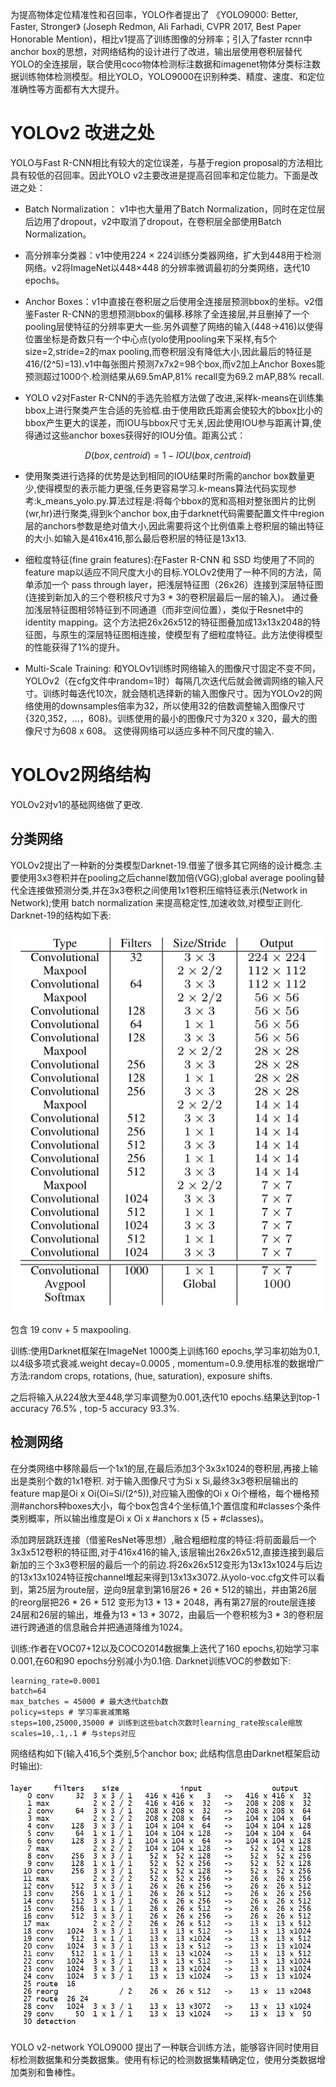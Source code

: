 为提高物体定位精准性和召回率，YOLO作者提出了 《YOLO9000: Better, Faster, Stronger》 (Joseph Redmon, Ali Farhadi, CVPR 2017, Best Paper Honorable Mention)，相比v1提高了训练图像的分辨率；引入了faster rcnn中anchor box的思想，对网络结构的设计进行了改进，输出层使用卷积层替代YOLO的全连接层，联合使用coco物体检测标注数据和imagenet物体分类标注数据训练物体检测模型。相比YOLO，YOLO9000在识别种类、精度、速度、和定位准确性等方面都有大大提升。


# YOLOv2 改进之处
YOLO与Fast R-CNN相比有较大的定位误差，与基于region proposal的方法相比具有较低的召回率。因此YOLO v2主要改进是提高召回率和定位能力。下面是改进之处：

* Batch Normalization： v1中也大量用了Batch Normalization，同时在定位层后边用了dropout，v2中取消了dropout，在卷积层全部使用Batch Normalization。

* 高分辨率分类器：v1中使用224 × 224训练分类器网络，扩大到448用于检测网络。v2将ImageNet以448×448 的分辨率微调最初的分类网络，迭代10 epochs。

* Anchor Boxes：v1中直接在卷积层之后使用全连接层预测bbox的坐标。v2借鉴Faster R-CNN的思想预测bbox的偏移.移除了全连接层,并且删掉了一个pooling层使特征的分辨率更大一些.另外调整了网络的输入(448->416)以使得位置坐标是奇数只有一个中心点(yolo使用pooling来下采样,有5个size=2,stride=2的max pooling,而卷积层没有降低大小,因此最后的特征是416/(2^5)=13).v1中每张图片预测7x7x2=98个box,而v2加上Anchor Boxes能预测超过1000个.检测结果从69.5mAP,81% recall变为69.2 mAP,88% recall.

* YOLO v2对Faster R-CNN的手选先验框方法做了改进,采样k-means在训练集bbox上进行聚类产生合适的先验框.由于使用欧氏距离会使较大的bbox比小的bbox产生更大的误差，而IOU与bbox尺寸无关,因此使用IOU参与距离计算,使得通过这些anchor boxes获得好的IOU分值。距离公式：

$$
D(box,centroid)=1−IOU(box,centroid)
$$

* 使用聚类进行选择的优势是达到相同的IOU结果时所需的anchor box数量更少,使得模型的表示能力更强,任务更容易学习.k-means算法代码实现参考:k_means_yolo.py.算法过程是:将每个bbox的宽和高相对整张图片的比例(wr,hr)进行聚类,得到k个anchor box,由于darknet代码需要配置文件中region层的anchors参数是绝对值大小,因此需要将这个比例值乘上卷积层的输出特征的大小.如输入是416x416,那么最后卷积层的特征是13x13.

* 细粒度特征(fine grain features):在Faster R-CNN 和 SSD 均使用了不同的feature map以适应不同尺度大小的目标.YOLOv2使用了一种不同的方法，简单添加一个 pass through layer，把浅层特征图（26x26）连接到深层特征图(连接到新加入的三个卷积核尺寸为3 * 3的卷积层最后一层的输入)。 通过叠加浅层特征图相邻特征到不同通道（而非空间位置），类似于Resnet中的identity mapping。这个方法把26x26x512的特征图叠加成13x13x2048的特征图，与原生的深层特征图相连接，使模型有了细粒度特征。此方法使得模型的性能获得了1%的提升。

* Multi-Scale Training: 和YOLOv1训练时网络输入的图像尺寸固定不变不同，YOLOv2（在cfg文件中random=1时）每隔几次迭代后就会微调网络的输入尺寸。训练时每迭代10次，就会随机选择新的输入图像尺寸。因为YOLOv2的网络使用的downsamples倍率为32，所以使用32的倍数调整输入图像尺寸{320,352，…，608}。训练使用的最小的图像尺寸为320 x 320，最大的图像尺寸为608 x 608。 这使得网络可以适应多种不同尺度的输入.

# YOLOv2网络结构
YOLOv2对v1的基础网络做了更改.

## 分类网络

YOLOv2提出了一种新的分类模型Darknet-19.借鉴了很多其它网络的设计概念.主要使用3x3卷积并在pooling之后channel数加倍(VGG);global average pooling替代全连接做预测分类,并在3x3卷积之间使用1x1卷积压缩特征表示(Network in Network);使用 batch normalization 来提高稳定性,加速收敛,对模型正则化.
Darknet-19的结构如下表:

![](Darknet-19-arch.png)

包含 19 conv + 5 maxpooling.

训练:使用Darknet框架在ImageNet 1000类上训练160 epochs,学习率初始为0.1,以4级多项式衰减.weight decay=0.0005 , momentum=0.9.使用标准的数据增广方法:random crops, rotations, (hue, saturation), exposure shifts.

之后将输入从224放大至448,学习率调整为0.001,迭代10 epochs.结果达到top-1 accuracy 76.5% , top-5 accuracy 93.3%.

## 检测网络

在分类网络中移除最后一个1x1的层,在最后添加3个3x3x1024的卷积层,再接上输出是类别个数的1x1卷积.
对于输入图像尺寸为Si x Si,最终3x3卷积层输出的feature map是Oi x Oi(Oi=Si/(2^5)),对应输入图像的Oi x Oi个栅格，每个栅格预测#anchors种boxes大小，每个box包含4个坐标值,1个置信度和#classes个条件类别概率，所以输出维度是Oi x Oi x #anchors x (5 + #classes)。

添加跨层跳跃连接（借鉴ResNet等思想）,融合粗细粒度的特征:将前面最后一个3x3x512卷积的特征图,对于416x416的输入,该层输出26x26x512,直接连接到最后新加的三个3x3卷积层的最后一个的前边.将26x26x512变形为13x13x1024与后边的13x13x1024特征按channel堆起来得到13x13x3072.从yolo-voc.cfg文件可以看到，第25层为route层，逆向9层拿到第16层26 * 26 * 512的输出，并由第26层的reorg层把26 * 26 * 512 变形为13 * 13 * 2048，再有第27层的route层连接24层和26层的输出，堆叠为13 * 13 * 3072，由最后一个卷积核为3 * 3的卷积层进行跨通道的信息融合并把通道降维为1024。

训练:作者在VOC07+12以及COCO2014数据集上迭代了160 epochs,初始学习率0.001,在60和90 epochs分别减小为0.1倍.
Darknet训练VOC的参数如下:
```
learning_rate=0.0001
batch=64
max_batches = 45000 # 最大迭代batch数
policy=steps # 学习率衰减策略
steps=100,25000,35000 # 训练到这些batch次数时learning_rate按scale缩放
scales=10,.1,.1 # 与steps对应
```
网络结构如下(输入416,5个类别,5个anchor box; 此结构信息由Darknet框架启动时输出):

![YOLO v2-network](YOLOv2-network.png)

YOLO v2-network
YOLO9000
提出了一种联合训练方法，能够容许同时使用目标检测数据集和分类数据集。使用有标记的检测数据集精确定位，使用分类数据增加类别和鲁棒性。

